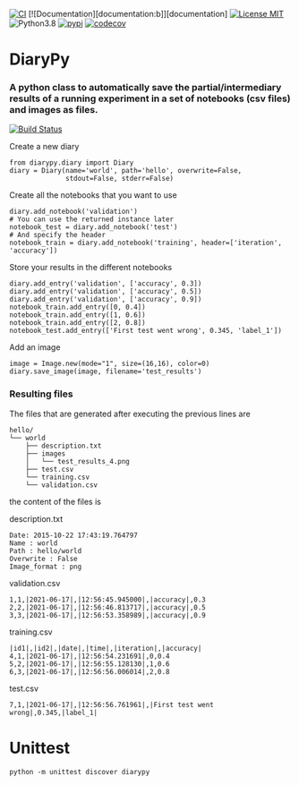 [![CI][ci:b]][ci]
[![Documentation][documentation:b]][documentation]
[![License MIT][license:b]][license]
![Python3.8][python:b]
[![pypi][pypi:b]][pypi]
[![codecov][codecov:b]][codecov]

[ci]: https://github.com/perellonieto/DiaryPy/actions/workflows/ci.yml
[ci:b]: https://github.com/perellonieto/diarypy/workflows/CI/badge.svg
[license]: https://github.com/perellonieto/DiaryPy/blob/master/LICENSE.txt
[license:b]: https://img.shields.io/github/license/perellonieto/diarypy.svg
[python:b]: https://img.shields.io/badge/python-3.8-blue
[pypi]: https://badge.fury.io/py/diarypy
[pypi:b]: https://badge.fury.io/py/diarypy.svg
[codecov]: https://codecov.io/gh/perellonieto/DiaryPy
[codecov:b]: https://codecov.io/gh/perellonieto/DiaryPy/branch/master/graph/badge.svg?token=AYMZPLELT3


# DiaryPy

### A python class to automatically save the partial/intermediary results of a running experiment in a set of notebooks (csv files) and images as files.

[![Build Status](https://travis-ci.org/perellonieto/DiaryPy.svg?branch=master)](https://travis-ci.org/perellonieto/DiaryPy)

Create a new diary

```
from diarypy.diary import Diary
diary = Diary(name='world', path='hello', overwrite=False,
              stdout=False, stderr=False)
```

Create all the notebooks that you want to use

```
diary.add_notebook('validation')
# You can use the returned instance later
notebook_test = diary.add_notebook('test')
# And specify the header
notebook_train = diary.add_notebook('training', header=['iteration', 'accuracy'])
```

Store your results in the different notebooks

```
diary.add_entry('validation', ['accuracy', 0.3])
diary.add_entry('validation', ['accuracy', 0.5])
diary.add_entry('validation', ['accuracy', 0.9])
notebook_train.add_entry([0, 0.4])
notebook_train.add_entry([1, 0.6])
notebook_train.add_entry([2, 0.8])
notebook_test.add_entry(['First test went wrong', 0.345, 'label_1'])
```

Add an image

```
image = Image.new(mode="1", size=(16,16), color=0)
diary.save_image(image, filename='test_results')
```

### Resulting files

The files that are generated after executing the previous lines are

```
hello/
└── world
    ├── description.txt
    ├── images
    │   └── test_results_4.png
    ├── test.csv
    └── training.csv
    └── validation.csv
```
the content of the files is

description.txt
```
Date: 2015-10-22 17:43:19.764797
Name : world
Path : hello/world
Overwrite : False
Image_format : png
```

validation.csv
```
1,1,|2021-06-17|,|12:56:45.945000|,|accuracy|,0.3
2,2,|2021-06-17|,|12:56:46.813717|,|accuracy|,0.5
3,3,|2021-06-17|,|12:56:53.358989|,|accuracy|,0.9
```

training.csv
```
|id1|,|id2|,|date|,|time|,|iteration|,|accuracy|
4,1,|2021-06-17|,|12:56:54.231691|,0,0.4
5,2,|2021-06-17|,|12:56:55.128130|,1,0.6
6,3,|2021-06-17|,|12:56:56.006014|,2,0.8
```

test.csv
```
7,1,|2021-06-17|,|12:56:56.761961|,|First test went wrong|,0.345,|label_1|
```

# Unittest

```
python -m unittest discover diarypy
```

